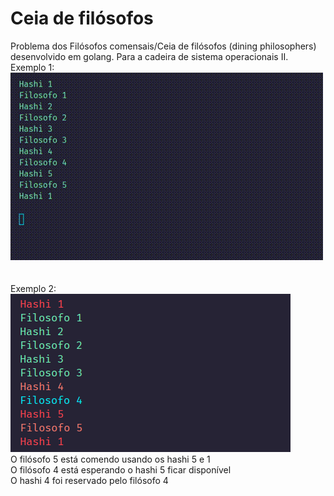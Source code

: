# Ceia de filósofos
Problema dos Filósofos comensais/Ceia de filósofos (dining philosophers) desenvolvido em golang. Para a cadeira de sistema operacionais II. 
\
Exemplo 1:  
![Example](example1.gif)  
\
\
Exemplo 2:  
![Example](example2.png)  
O filósofo 5 está comendo usando os hashi 5 e 1  
O filósofo 4 está esperando o hashi 5 ficar disponível  
O hashi 4 foi reservado pelo filósofo 4 
